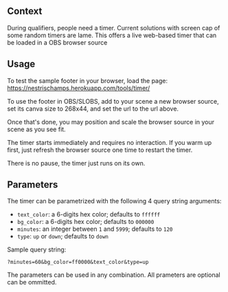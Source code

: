 ## Context

During qualifiers, people need a timer. Current solutions with screen cap of some random timers are lame. This offers a live web-based timer that can be loaded in a OBS browser source

## Usage

To test the sample footer in your browser, load the page:
https://nestrischamps.herokuapp.com/tools/timer/

To use the footer in OBS/SLOBS, add to your scene a new browser source, set its canva size to 268x44, and set the url to the url above.

Once that's done, you may position and scale the browser source in your scene as you see fit.

The timer starts immediately and requires no interaction. If you warm up first, just refresh the browser source one time to restart the timer.

There is no pause, the timer just runs on its own.


## Parameters

The timer can be parametrized with the following 4 query string arguments:
* `text_color`: a 6-digits hex color; defaults to `ffffff`
* `bg_color`: a 6-digits hex color; defaults to `000000`
* `minutes`: an integer between `1` and `5999`; defaults to `120`
* `type`: `up` or `down`; defaults to `down`

Sample query string:

```
?minutes=60&bg_color=ff0000&text_color&type=up
```

The parameters can be used in any combination. All prameters are optional can be ommitted.
